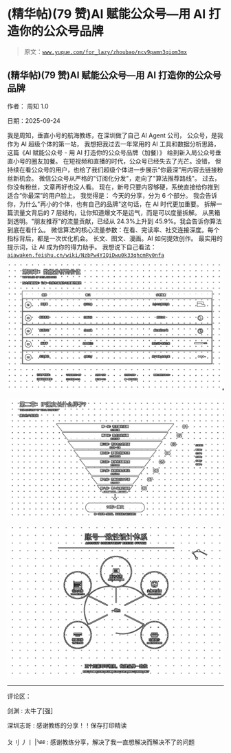 # (精华帖)(79 赞)AI 赋能公众号—用 AI 打造你的公众号品牌

> 原文：[`www.yuque.com/for_lazy/zhoubao/ncv9pamn3qiom3mx`](https://www.yuque.com/for_lazy/zhoubao/ncv9pamn3qiom3mx)

## (精华帖)(79 赞)AI 赋能公众号—用 AI 打造你的公众号品牌

作者： 周知 1.0

日期：2025-09-24

我是周知，垂直小号的航海教练，在深圳做了自己 AI Agent 公司， 公众号，是我作为 AI 超级个体的第一站， 我想把我过去一年常用的 AI
工具和数据分析思路，这篇《AI 赋能公众号 - 用 AI 打造你的公众号品牌（加餐）》 给到新入局公众号垂直小号的圈友加餐。
在短视频和直播的时代，公众号已经失去了光芒。没错， 但持续在看公众号的用户，也给了我们超级个体进一步展示“你最深”用内容去链接粉丝新机会。
微信公众号从严格的"订阅化分发"，走向了"算法推荐路线"。 过去，你没有粉丝，文章再好也没人看。
现在，新号只要内容够硬，系统直接给你推到适合“你最深”的用户脸上。 我觉得是： 今天的分享，分为 6 个部分。
我会告诉你，为什么"再小的个体，也有自己的品牌"这句话，在 AI 时代更加重要。 拆解一篇流量文背后的 7 层结构，让你知道爆文不是运气，而是可以度量拆解。
从黑箱到透明。"朋友推荐"的流量贡献，已经从 24.3%上升到 45.9%。我会告诉你算法到底在看什么。
微信算法的核心流量参数：在看、完读率、社交连接深度。每个指标背后，都是一次优化机会。 长文、图文、漫画。AI 如何提效创作。 最实用的提示词，让 AI
成为你的得力助手。
我想说下自己看法：[`aiawaken.feishu.cn/wiki/NzbPw4YIQiDwu0k33qhcmRy0nfa`](https://aiawaken.feishu.cn/wiki/NzbPw4YIQiDwu0k33qhcmRy0nfa)

![](img/16e4c8e97120d982eee76faae043116d.png "None")

![](img/53ae765f550d3bbf842c6430df4faf20.png "None")

![](img/87acf0e6c7c6e097824e135e3244a4d5.png "None")

* * *

评论区：

剑渊 : 太牛了[强]

深圳志哥 : 感谢教练的分享！！保存打印精读

ㄆ刂 丿丨 |༄༅ : 感谢教练分享，解决了我一直想解决而解决不了的问题